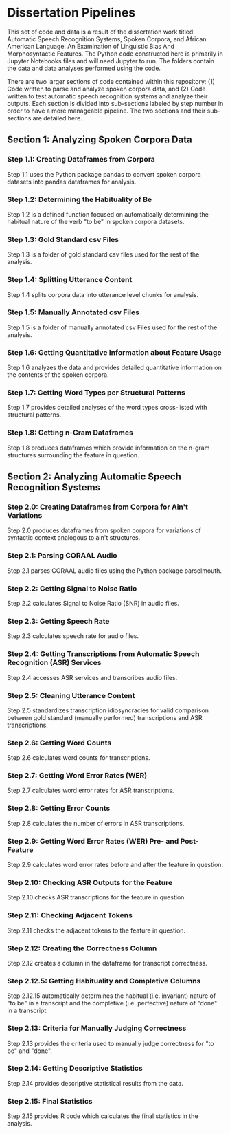 # Dissertation Pipelines

This set of code and data is a result of the dissertation work titled: Automatic Speech Recognition Systems, Spoken Corpora, and African American Language: An Examination of Linguistic Bias And Morphosyntactic Features. The Python code constructed here is primarily in Jupyter Notebooks files and will need Jupyter to run. The folders contain the data and data analyses performed using the code.

There are two larger sections of code contained within this repository: (1) Code written to parse and analyze spoken corpora data, and (2) Code written to test automatic speech recognition systems and analyze their outputs. Each section is divided into sub-sections labeled by step number in order to have a more manageable pipeline. The two sections and their sub-sections are detailed here.

## Section 1: Analyzing Spoken Corpora Data
### Step 1.1: Creating Dataframes from Corpora
Step 1.1 uses the Python package pandas to convert spoken corpora datasets into pandas dataframes for analysis.

### Step 1.2: Determining the Habituality of Be
Step 1.2 is a defined function focused on automatically determining the habitual nature of the verb "to be" in spoken corpora datasets.

### Step 1.3: Gold Standard csv Files
Step 1.3 is a folder of gold standard csv files used for the rest of the analysis.

### Step 1.4: Splitting Utterance Content
Step 1.4 splits corpora data into utterance level chunks for analysis.

### Step 1.5: Manually Annotated csv Files
Step 1.5 is a folder of manually annotated csv Files used for the rest of the analysis.

### Step 1.6: Getting Quantitative Information about Feature Usage
Step 1.6 analyzes the data and provides detailed quantitative information on the contents of the spoken corpora.

### Step 1.7: Getting Word Types per Structural Patterns
Step 1.7 provides detailed analyses of the word types cross-listed with structural patterns.

### Step 1.8: Getting n-Gram Dataframes
Step 1.8 produces dataframes which provide information on the n-gram structures surrounding the feature in question.

## Section 2: Analyzing Automatic Speech Recognition Systems
### Step 2.0: Creating Dataframes from Corpora for Ain't Variations
Step 2.0 produces dataframes from spoken corpora for variations of syntactic context analogous to ain't structures.

### Step 2.1: Parsing CORAAL Audio
Step 2.1 parses CORAAL audio files using the Python package parselmouth.

### Step 2.2: Getting Signal to Noise Ratio
Step 2.2 calculates Signal to Noise Ratio (SNR) in audio files.

### Step 2.3: Getting Speech Rate
Step 2.3 calculates speech rate for audio files.

### Step 2.4: Getting Transcriptions from Automatic Speech Recognition (ASR) Services
Step 2.4 accesses ASR services and transcribes audio files.

### Step 2.5: Cleaning Utterance Content
Step 2.5 standardizes transcription idiosyncracies for valid comparison between gold standard (manually performed) transcriptions and ASR transcriptions.

### Step 2.6: Getting Word Counts
Step 2.6 calculates word counts for transcriptions.

### Step 2.7: Getting Word Error Rates (WER)
Step 2.7 calculates word error rates for ASR transcriptions.

### Step 2.8: Getting Error Counts
Step 2.8 calculates the number of errors in ASR transcriptions.

### Step 2.9: Getting Word Error Rates (WER) Pre- and Post-Feature
Step 2.9 calculates word error rates before and after the feature in question.

### Step 2.10: Checking ASR Outputs for the Feature
Step 2.10 checks ASR transcriptions for the feature in question.

### Step 2.11: Checking Adjacent Tokens
Step 2.11 checks the adjacent tokens to the feature in question.

### Step 2.12: Creating the Correctness Column
Step 2.12 creates a column in the dataframe for transcript correctness.

### Step 2.12.5: Getting Habituality and Completive Columns
Step 2.12.15 automatically determines the habitual (i.e. invariant) nature of "to be" in a transcript and the completive (i.e. perfective) nature of "done" in a transcript.

### Step 2.13: Criteria for Manually Judging Correctness
Step 2.13 provides the criteria used to manually judge correctness for "to be" and "done".

### Step 2.14: Getting Descriptive Statistics
Step 2.14 provides descriptive statistical results from the data.

### Step 2.15: Final Statistics
Step 2.15 provides R code which calculates the final statistics in the analysis.
